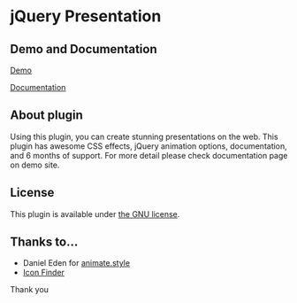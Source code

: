 # jQuery Presentation

## Demo and Documentation

[Demo](http://fjfj.xyz/jQueryPresentation/)

[Documentation](http://fjfj.xyz/jQueryPresentation//documentation/)

## About plugin

Using this plugin, you can create stunning presentations on the web.
This plugin has awesome CSS effects, jQuery animation options, documentation, and 6 months of support.
For more detail please check documentation page on demo site.

## License

This plugin is available under [the GNU license](https://www.gnu.org/licenses/gpl-3.0.en.html).


## Thanks to…

* Daniel Eden for [animate.style](http://daneden.me/animate)
* [Icon Finder](https://www.iconfinder.com/)

Thank you
